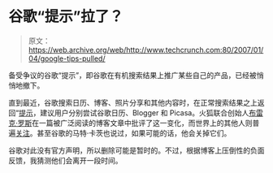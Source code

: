 # 谷歌“提示”拉了？

> 原文：<https://web.archive.org/web/http://www.techcrunch.com:80/2007/01/04/google-tips-pulled/>

备受争议的谷歌“提示”，即谷歌在有机搜索结果上推广某些自己的产品，已经被悄悄地撤下。

直到最近，谷歌搜索日历、博客、照片分享和其他内容时，在正常搜索结果之上返回“[提示](https://web.archive.org/web/20220705141936/https://beta.techcrunch.com/wp-content/uploads/2007/01/googlesearchcalendar.jpg)，建议用户分别尝试谷歌日历、Blogger 和 Picasa。火狐联合创始人[布雷克·罗斯](https://web.archive.org/web/20220705141936/http://www.blakeross.com/2006/12/25/google-tips/)在一篇被广泛阅读的博客文章中批评了这一变化，而世界上的其他人则普遍[关注](https://web.archive.org/web/20220705141936/http://www.beta.techcrunch.com/2006/12/30/googles-tipping-point/)。甚至谷歌的马特·卡茨也说过，如果可能的话，他会关掉它们。

谷歌对此没有官方声明，所以删除可能是暂时的。不过，根据博客上压倒性的负面反馈，我猜测他们会离开一段时间。